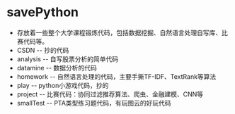 # savePython
* 存放着一些整个大学课程锻炼代码，包括数据挖掘、自然语言处理自写库、比赛代码等。
* CSDN -- 抄的代码
* analysis  -- 自写股票分析的简单代码
* datamine  -- 数据分析的代码
* homework  -- 自然语言处理的代码，主要手撕TF-IDF、TextRank等算法
* play      -- python小游戏代码，抄的
* project   -- 比赛代码：协同过滤推荐算法、爬虫、金融建模、CNN等
* smallTest -- PTA类型练习题代码，有玩图云的好玩代码
